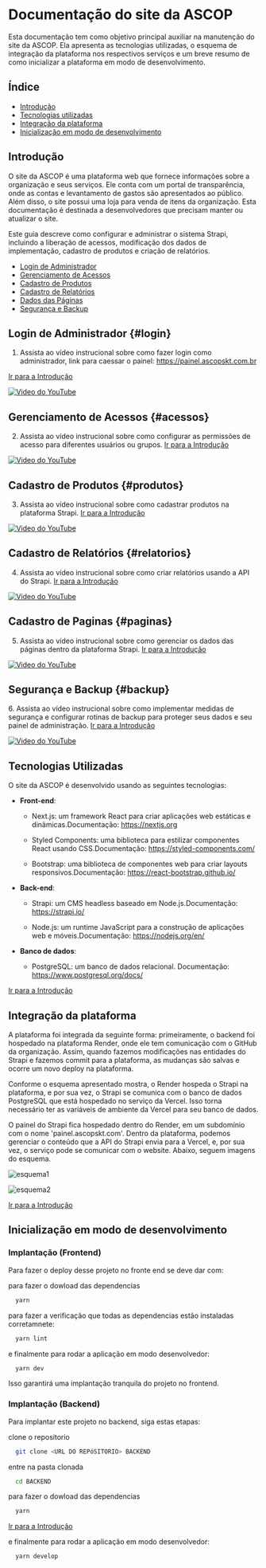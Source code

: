 
# Documentação do site da ASCOP

Esta documentação tem como objetivo principal auxiliar na manutenção do site da ASCOP. Ela apresenta as tecnologias utilizadas, o esquema de integração da plataforma nos respectivos serviços e um breve resumo de como inicializar a plataforma em modo de desenvolvimento.


## Índice

 - [Introdução](#introducao)
 - [Tecnologias utilizadas ](#tecnologias)
 - [Integração da plataforma](#integracao)
 - [Inicialização em modo de desenvolvimento](#inicializacao)


<a name="introducao"></a>
## Introdução

O site da ASCOP é uma plataforma web que fornece informações sobre a organização e seus serviços. Ele conta com um portal de transparência, onde as contas e levantamento de gastos são apresentados ao público. Além disso, o site possui uma loja para venda de itens da organização. Esta documentação é destinada a desenvolvedores que precisam manter ou atualizar o site.

Este guia descreve como configurar e administrar o sistema Strapi, incluindo a liberação de acessos, modificação dos dados de implementação, cadastro de produtos e criação de relatórios.

- [Login de Administrador](#login)
- [Gerenciamento de Acessos](#acessos)
- [Cadastro de Produtos](#produtos)
- [Cadastro de Relatórios](#relatorios)
- [Dados das Páginas](#paginas)
- [Segurança e Backup](#backup)

<a name="login"></a>
## Login de Administrador {#login}
1. Assista ao vídeo instrucional sobre como fazer login como administrador, link para caessar o painel: https://painel.ascopskt.com.br

[Ir para a Introdução](#introducao)
   
[![Video do YouTube](https://img.youtube.com/vi/b4SwIDswEBc/0.jpg)](https://www.youtube.com/watch?v=b4SwIDswEBc)


<a name="acessos"></a>
## Gerenciamento de Acessos {#acessos}
2. Assista ao vídeo instrucional sobre como configurar as permissões de acesso para diferentes usuários ou grupos.
[Ir para a Introdução](#introducao)

[![Video do YouTube](https://img.youtube.com/vi/MCtmnZ0u_74/0.jpg)](https://www.youtube.com/watch?v=MCtmnZ0u_74)

<a name="produtos"></a>
## Cadastro de Produtos {#produtos}
3. Assista ao vídeo instrucional sobre como cadastrar produtos na plataforma Strapi.
[Ir para a Introdução](#introducao)

[![Video do YouTube](https://img.youtube.com/vi/-LtHOUe3QUI/0.jpg)](https://www.youtube.com/watch?v=-LtHOUe3QUI)

<a name="relatorios"></a>
## Cadastro de Relatórios {#relatorios}
4. Assista ao vídeo instrucional sobre como criar relatórios usando a API do Strapi.
[Ir para a Introdução](#introducao)

[![Video do YouTube](https://img.youtube.com/vi/mNqIOtTZYes/0.jpg)](https://www.youtube.com/watch?v=mNqIOtTZYes)

<a name="paginas"></a>
## Cadastro de Paginas {#paginas}
5. Assista ao vídeo instrucional sobre como gerenciar os dados das páginas dentro da plataforma Strapi.
[Ir para a Introdução](#introducao)

[![Video do YouTube](https://img.youtube.com/vi/NQJA_MgLDIY/0.jpg)](https://www.youtube.com/watch?v=NQJA_MgLDIY)


## Segurança e Backup {#backup}
<a name="backup"></a>
6. Assista ao vídeo instrucional sobre como implementar medidas de segurança e configurar rotinas de backup para proteger seus dados e seu painel de administração.
[Ir para a Introdução](#introducao)

[![Video do YouTube](https://img.youtube.com/vi/LaBtSe7V4mQ/0.jpg)](https://www.youtube.com/watch?v=LaBtSe7V4mQ)


<a name="tecnologias"></a>
## Tecnologias Utilizadas

O site da ASCOP é desenvolvido usando as seguintes tecnologias:

- **Front-end**:
  - Next.js: um framework React para criar aplicações web    estáticas e dinâmicas.Documentação: https://nextjs.org
  
  - Styled Components: uma biblioteca para estilizar componentes React usando CSS.Documentação: https://styled-components.com/

  - Bootstrap: uma biblioteca de componentes web para criar layouts responsivos.Documentação: https://react-bootstrap.github.io/

- **Back-end**:
  - Strapi: um CMS headless baseado em Node.js.Documentação: https://strapi.io/

  - Node.js: um runtime JavaScript para a construção de aplicações web e móveis.Documentação: https://nodejs.org/en/

- **Banco de dados**: 
  - PostgreSQL: um banco de dados relacional. Documentação: https://www.postgresql.org/docs/

[Ir para a Introdução](#introducao)
<a name="integracao"></a>
## Integração da plataforma

A plataforma foi integrada da seguinte forma: primeiramente, o backend foi hospedado na plataforma Render, onde ele tem comunicação com o GitHub da organização. Assim, quando fazemos modificações nas entidades do Strapi e fazemos commit para a plataforma, as mudanças são salvas e ocorre um novo deploy na plataforma.

Conforme o esquema apresentado mostra, o Render hospeda o Strapi na plataforma, e por sua vez, o Strapi se comunica com o banco de dados PostgreSQL que está hospedado no serviço da Vercel. Isso torna necessário ter as variáveis de ambiente da Vercel para seu banco de dados.

O painel do Strapi fica hospedado dentro do Render, em um subdomínio com o nome 'painel.ascopskt.com'. Dentro da plataforma, podemos gerenciar o conteúdo que a API do Strapi envia para a Vercel, e, por sua vez, o serviço pode se comunicar com o website. Abaixo, seguem imagens do esquema. 


![esquema1](https://github.com/ASCOP-TEAM/ASCOP-FRONTEND/assets/47224472/db595727-3337-48ff-bd7a-a32ab147469b)


![esquema2](https://github.com/ASCOP-TEAM/ASCOP-FRONTEND/assets/47224472/16e34ccf-9ffb-4825-99e2-236640f84e34)

[Ir para a Introdução](#introducao)

<a name="inicializacao"></a>
## Inicialização em modo de desenvolvimento

### Implantação (Frontend)

Para fazer o deploy desse projeto no fronte end se deve dar com: 

 para fazer o dowload das dependencias
```bash
  yarn 
```

para fazer a verificação que todas as dependencias estão instaladas corretamnete: 
```bash
  yarn lint
```

e finalmente para rodar a aplicação em modo desenvolvedor: 
```bash
  yarn dev
```
Isso garantirá uma implantação tranquila do projeto no frontend.

### Implantação (Backend)

Para implantar este projeto no backend, siga estas etapas:

clone o repositorio
```bash
  git clone <URL DO REPóSITORIO> BACKEND 
```

entre na pasta clonada
```bash
  cd BACKEND
```

para fazer o dowload das dependencias
```bash
  yarn 
```
[Ir para a Introdução](#introducao)

e finalmente para rodar a aplicação em modo desenvolvedor: 
```bash
  yarn develop
```
